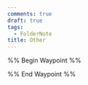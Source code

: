 ```yaml
---
comments: true
draft: true
tags:
  - FolderNote
title: Other
---
```

%% Begin Waypoint %%


%% End Waypoint %%
